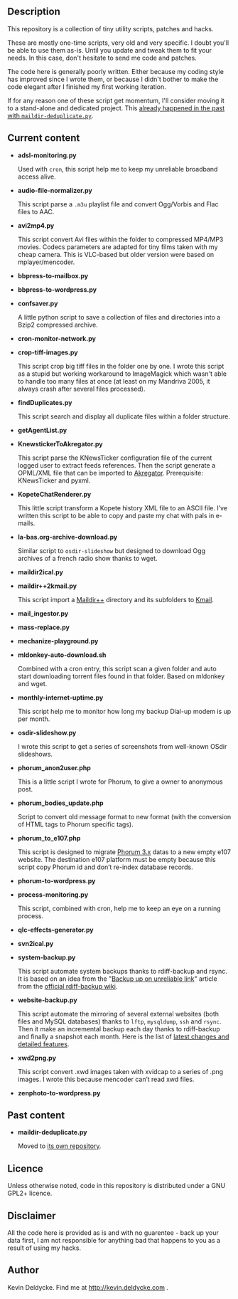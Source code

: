 Description
-----------

This repository is a collection of tiny utility scripts, patches and hacks.

These are mostly one-time scripts, very old and very specific. I doubt you'll be able to use them as-is. Until you update and tweak them to fit your needs. In this case, don't hesitate to send me code and patches.

The code here is generally poorly written. Either because my coding style has improved since I wrote them, or because I didn't bother to make the code elegant after I finished my first working iteration.

If for any reason one of these script get momentum, I'll consider moving it to a stand-alone and dedicated project. This [already happened in the past with `maildir-deduplicate.py`](http://kevin.deldycke.com/2013/06/maildir-deduplicate-moved/).


Current content
---------------

*   **adsl-monitoring.py**

    Used with `cron`, this script help me to keep my unreliable broadband access alive.

*   **audio-file-normalizer.py**

    This script parse a `.m3u` playlist file and convert Ogg/Vorbis and Flac files to AAC.

*   **avi2mp4.py**

    This script convert Avi files within the folder to compressed MP4/MP3 movies. Codecs parameters are adapted for tiny films taken with my cheap camera. This is VLC-based but older version were based on mplayer/mencoder.

*   **bbpress-to-mailbox.py**



*   **bbpress-to-wordpress.py**



*   **confsaver.py**

    A little python script to save a collection of files and directories into a Bzip2 compressed archive.

*   **cron-monitor-network.py**



*   **crop-tiff-images.py**

    This script crop big tiff files in the folder one by one. I wrote this script as a stupid but working workaround to ImageMagick which wasn't able to handle too many files at once (at least on my Mandriva 2005, it always crash after several files processed).

*   **findDuplicates.py**

    This script search and display all duplicate files within a folder structure.

*   **getAgentList.py**



*   **KnewstickerToAkregator.py**

    This script parse the KNewsTicker configuration file of the current logged user to extract feeds references. Then the script generate a OPML/XML file that can be imported to [Akregator](http://akregator.kde.org/). Prerequisite: KNewsTicker and pyxml.

*   **KopeteChatRenderer.py**

    This little script transform a Kopete history XML file to an ASCII file. I’ve written this script to be able to copy and paste my chat with pals in e-mails.

*   **la-bas.org-archive-download.py**

    Similar script to `osdir-slideshow` but designed to download Ogg archives of a french radio show thanks to wget.

*   **maildir2ical.py**



*   **maildir++2kmail.py**

    This script import a [Maildir++](http://en.wikipedia.org/wiki/Maildir#Maildir.2B.2B) directory and its subfolders to [Kmail](http://kontact.kde.org/kmail).

*   **mail_ingestor.py**



*   **mass-replace.py**



*   **mechanize-playground.py**



*   **mldonkey-auto-download.sh**

    Combined with a cron entry, this script scan a given folder and auto start downloading torrent files found in that folder. Based on mldonkey and wget.

*   **monthly-internet-uptime.py**

    This script help me to monitor how long my backup Dial-up modem is up per month.

*   **osdir-slideshow.py**

    I wrote this script to get a series of screenshots from well-known OSdir slideshows.

*   **phorum_anon2user.php**

    This is a little script I wrote for Phorum, to give a owner to anonymous post.

*   **phorum_bodies_update.php**

    Script to convert old message format to new format (with the conversion of HTML tags to Phorum specific tags).

*   **phorum_to_e107.php**

    This script is designed to migrate [Phorum 3.x](http://www.phorum.org) datas to a new empty e107 website. The destination e107 platform must be empty because this script copy Phorum id and don’t re-index database records.

*   **phorum-to-wordpress.py**



*   **process-monitoring.py**

    This script, combined with cron, help me to keep an eye on a running process.

*   **qlc-effects-generator.py**



*   **svn2ical.py**



*   **system-backup.py**

    This script automate system backups thanks to rdiff-backup and rsync. It is based on an idea from the "[Backup up on unreliable link](http://wiki.rdiff-backup.org/wiki/index.php/BackupUpOnUnreliableLink)" article from the [official rdiff-backup wiki](http://wiki.rdiff-backup.org).

*   **website-backup.py**

    This script automate the mirroring of several external websites (both files and MySQL databases) thanks to `lftp`, `mysqldump`, `ssh` and `rsync`. Then it make an incremental backup each day thanks to rdiff-backup and finally a snapshot each month. Here is the list of [latest changes and detailed features](http://kevin.deldycke.com/2007/03/website-backup-script-mysql-dumps-and-ssh-supported/).

*   **xwd2png.py**

    This script convert .xwd images taken with xvidcap to a series of .png images. I wrote this because mencoder can’t read xwd files.

*   **zenphoto-to-wordpress.py**


Past content
------------

*   **maildir-deduplicate.py**

    Moved to [its own repository](https://github.com/kdeldycke/maildir-deduplicate).


Licence
-------

Unless otherwise noted, code in this repository is distributed under a GNU GPL2+ licence.


Disclaimer
----------

All the code here is provided as is and with no guarentee - back up your data first, I am not responsible for anything bad that happens to you as a result of using my hacks.


Author
------

Kevin Deldycke. Find me at http://kevin.deldycke.com .

